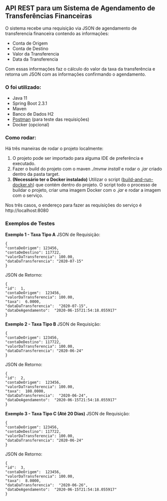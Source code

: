## API REST para um Sistema de Agendamento de Transferências Financeiras

O sistema recebe uma requisição via JSON de agendamento de transferencia financeira contendo as informações:
- Conta de Origem
- Conta de Destino
- Valor da Transferencia
- Data da Transferencia

Com essas informações faz o cálculo do valor da taxa da transferência e retorna um JSON com as informações confirmando o agendamento.

### O foi utilizado:
- Java 11
- Spring Boot 2.3.1
- Maven
- Banco de Dados H2
- [Postman](https://www.postman.com/) (para teste das requisições)
- Docker (opcional)

### Como rodar:
Há três maneiras de rodar o projeto localmente:

 1. O projeto pode ser importado para alguma IDE de preferência e executado. 
 2. Fazer o build do projeto com o maven *./mvnw install* e rodar o *.jar* criado dentro da pasta target.
 3. **(Necessário ter o Docker instalado)** Utilizar o script ([build-and-run-docker.sh](https://github.com/victorambiel/api-rest-agendamento-financeiro/blob/master/agendamento/build-and-run-docker.sh)) que contém dentro do projeto. O script todo o processo de buildar o projeto, criar uma imagem Docker com o *.jar* e rodar a imagem com o serviço.

Nos três casos, o endereço para fazer as requisições do serviço é http://localhost:8080

### Exemplos de Testes
**Exemplo 1 - Taxa Tipo A**
JSON de Requisição:

    {
    "contaDeOrigem": 123456,
    "contaDeDestino": 117722,
    "valorDaTransferencia": 100.00,
    "dataDaTransferencia": "2020-07-15"
    }

JSON de Retorno:

    {
    "id":  1,
    "contaDeOrigem":  123456,
    "valorDaTransferencia": 100.00,
    "taxa":  6.0000,
    "dataDaTransferencia":  "2020-07-15",
    "dataDeAgendamento":  "2020-06-15T21:54:18.055917"
    }

**Exemplo 2 - Taxa Tipo B**
JSON de Requisição:

    {
    "contaDeOrigem": 123456,
    "contaDeDestino": 117722,
    "valorDaTransferencia": 100.00,
    "dataDaTransferencia": "2020-06-24"
    }

JSON de Retorno:

    {
    "id":  2,
    "contaDeOrigem":  123456,
    "valorDaTransferencia": 100.00,
    "taxa":  108.0000,
    "dataDaTransferencia":  "2020-06-24",
    "dataDeAgendamento":  "2020-06-15T21:54:18.055917"
    }
**Exemplo 3 - Taxa Tipo C (Até 20 Dias)**
JSON de Requisição:

    {
    "contaDeOrigem": 123456,
    "contaDeDestino": 117722,
    "valorDaTransferencia": 100.00,
    "dataDaTransferencia": "2020-06-24"
    }

JSON de Retorno:

    {
    "id":  3,
    "contaDeOrigem":  123456,
    "valorDaTransferencia": 100.00,
    "taxa":  8.0000,
    "dataDaTransferencia":  "2020-06-26",
    "dataDeAgendamento":  "2020-06-15T21:54:18.055917"
    }


